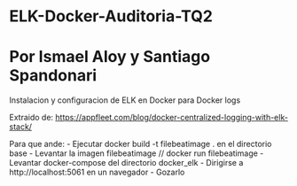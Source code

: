 # ELK-Docker-Auditoria-TQ2
# Por Ismael Aloy y Santiago Spandonari

Instalacion y configuracion de ELK en Docker para Docker logs

Extraido de: https://appfleet.com/blog/docker-centralized-logging-with-elk-stack/

Para que ande:
    - Ejecutar docker build -t filebeatimage . en el directorio base
    - Levantar la imagen filebeatimage // docker run filebeatimage
    - Levantar docker-compose del directorio docker_elk
    - Dirigirse a http://localhost:5061 en un navegador
    - Gozarlo
